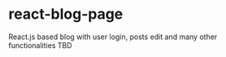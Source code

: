 # react-blog-page
React.js based blog with user login, posts edit and many other functionalities TBD
